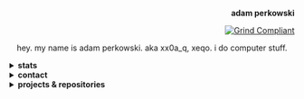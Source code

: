<!--

Copyright © 2025 Adam Perkowski
This file is licensed under CC BY 4.0
See the LICENSE file for details

The license does not apply to the following files:
ecc_pub_key
rsa_pub_key

-->

<div align="right">

<b>adam perkowski</b>

[![Grind Compliant](https://img.shields.io/badge/Grind-Compliant-blue)](https://github.com/The-Grindhouse/guidelines)

</div>

<div align="center">

hey. my name is adam perkowski. aka xx0a_q, xeqo. i do computer stuff.

</div>

<details>
<summary><b>stats</b></summary>

<div align="center">

[![📊 WakaTime stats](https://github-readme-stats.vercel.app/api/wakatime?username=adamperkowski&layout=compact&theme=transparent&langs_count=12)](https://wakatime.com/@adamperkowski)

</div>
</details>

<details>
<summary><b>contact</b></summary>

<div align="center">

[adas1per@protonmail.com](mailto:adas1per@protonmail.com)

Discord • <a href="https://discord.com/users/1101820235566305290" target="_blank">@x.eqo</a><br>
Matrix • <a href="https://matrix.to/#/@xx0a_q:matrix.org" target="_blank">@xx0a_q:matrix.org</a>

[🌐 Website][my website] • [▶️ YouTube](https://youtube.com/channel/UC6dT__PRcG08t284qp6jRiQ) • [📽️ Twitch](https://twitch.tv/adamperkowski) • [🦋 Bluesky](https://bsky.app/profile/adamperkowski.dev)

<b>

[`00F6 1623 FB56 BC5B B709  4E63 4CE6 C117 2DF6 BE79`](ecc_pub_key)<br>
[`5A53 0832 DA91 20B0 CA57  DDB6 7CBD B58E CF1D 3478`](rsa_pub_key)

</b>

[donate](https://adamperkowski.dev/donate)

</div>
</details>

<details>
<summary><b>projects & repositories</b></summary>

<br>

<div align="center">

| emoji | name          | description                                         | language    |
|-------|---------------|-----------------------------------------------------|-------------|
| 🚦    | [nvrs]        | fast new version checker for software releases      | Rust        |
| 🌄    | [HighlightOS] | x86_64 OS (kernel) made from scratch                | Rust, ASM   |
| >_    | [CLIQ]        | CLI library for [Jule]                              | [Jule]      |
| ⬆️    | [jpu]         | fast and lightweight ProtonUp alternative           | [Jule], C++ |
| 🐧    | [linutil]     | distro-agnostic toolbox for simplifying Linux tasks | Rust, Shell |
|       | [jule.nvim]   | official [Jule] plugin for Neovim                   | Lua, Vim    |
| 📦    | [PKGBUILDs]   | sources of AUR packages i maintain                  | Shell       |
| 🪟    | [dwm]         | my build of dwm + some dotfiles                     | C, Shell    |
| 🌐    | [my website]  | source of [adamperkowski.dev][my website]           | HTML, CSS   |

</div>
</details>

[nvrs]: https://github.com/adamperkowski/nvrs
[HighlightOS]: https://github.com/adamperkowski/highlightos
[CLIQ]: https://github.com/adamperkowski/cliq
[jpu]: https://github.com/adamperkowski/jpu
[linutil]: https://github.com/christitustech/linutil
[jule.nvim]: https://github.com/julelang/jule.nvim
[PKGBUILDs]: https://github.com/adamperkowski/PKGBUILDs
[dwm]: https://github.com/adamperkowski/dwm
[my website]: https://adamperkowski.dev

[Jule]: https://jule.dev
